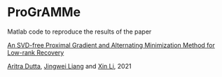 # ProGrAMMe
Matlab code to reproduce the results of the paper

[An SVD-free Proximal Gradient and Alternating Minimization Method for Low-rank Recovery](https://jliang993.github.io/assets/files/journal/programme.pdf)

[Aritra Dutta](http://www.aritradutta.com/), [Jingwei Liang](https://jliang993.github.io/) and [Xin Li](https://sciences.ucf.edu/math/xli/), 2021


